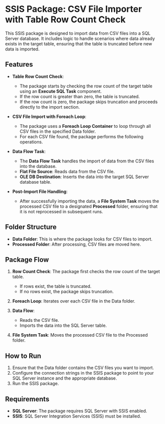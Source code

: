 # SSIS Package: CSV File Importer with Table Row Count Check

This SSIS package is designed to import data from CSV files into a SQL Server database. It includes logic to handle scenarios where data already exists in the target table, ensuring that the table is truncated before new data is imported.

## Features

- **Table Row Count Check**: 
  - The package starts by checking the row count of the target table using an **Execute SQL Task** component.
  - If the row count is greater than zero, the table is truncated.
  - If the row count is zero, the package skips truncation and proceeds directly to the import section.

- **CSV File Import with Foreach Loop**:
  - The package uses a **Foreach Loop Container** to loop through all CSV files in the specified Data folder.
  - For each CSV file found, the package performs the following operations.

- **Data Flow Task**:
  - The **Data Flow Task** handles the import of data from the CSV files into the database.
  - **Flat File Source**: Reads data from the CSV file.
  - **OLE DB Destination**: Inserts the data into the target SQL Server database table.

- **Post-Import File Handling**:
  - After successfully importing the data, a **File System Task** moves the processed CSV file to a designated **Processed** folder, ensuring that it is not reprocessed in subsequent runs.

## Folder Structure

- **Data Folder**: This is where the package looks for CSV files to import.
- **Processed Folder**: After processing, CSV files are moved here.

## Package Flow

1. **Row Count Check**: The package first checks the row count of the target table.
   - If rows exist, the table is truncated.
   - If no rows exist, the package skips truncation.

2. **Foreach Loop**: Iterates over each CSV file in the Data folder.

3. **Data Flow**:
   - Reads the CSV file.
   - Imports the data into the SQL Server table.

4. **File System Task**: Moves the processed CSV file to the Processed folder.

## How to Run

1. Ensure that the Data folder contains the CSV files you want to import.
2. Configure the connection strings in the SSIS package to point to your SQL Server instance and the appropriate database.
3. Run the SSIS package.

## Requirements

- **SQL Server**: The package requires SQL Server with SSIS enabled.
- **SSIS**: SQL Server Integration Services (SSIS) must be installed.
